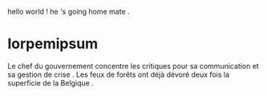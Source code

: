 hello world !
he 's going home mate .
# lorpemipsum
Le chef du gouvernement concentre les critiques
pour sa communication et sa gestion de crise .
Les feux de forêts ont déjà dévoré deux fois
la superficie de la Belgique .

